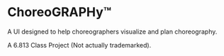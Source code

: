 # ChoreoGRAPHy™
A UI designed to help choreographers visualize and plan choreography.

A 6.813 Class Project (Not actually trademarked).
